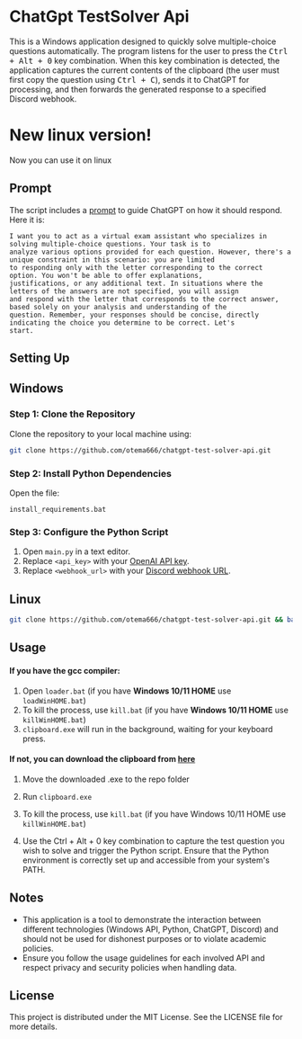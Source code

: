 
# ChatGpt TestSolver Api

This is a Windows application designed to quickly solve multiple-choice questions automatically. The program listens for the user to press the <kbd>Ctrl + Alt + 0</kbd> key combination. When this key combination is detected, the application captures the current contents of the clipboard (the user must first copy the question using <kbd>Ctrl + C</kbd>), sends it to ChatGPT for processing, and then forwards the generated response to a specified Discord webhook.

# **New linux version!**
Now you can use it on linux

## Prompt
The script includes a [prompt](https://github.com/otema666/chatgpt-test-solver-api/blob/main/prompt.txt) to guide ChatGPT on how it should respond. Here it is:


```
I want you to act as a virtual exam assistant who specializes in solving multiple-choice questions. Your task is to
analyze various options provided for each question. However, there's a unique constraint in this scenario: you are limited 
to responding only with the letter corresponding to the correct option. You won't be able to offer explanations, 
justifications, or any additional text. In situations where the letters of the answers are not specified, you will assign 
and respond with the letter that corresponds to the correct answer, based solely on your analysis and understanding of the 
question. Remember, your responses should be concise, directly indicating the choice you determine to be correct. Let's 
start.
```

## Setting Up

## Windows

### Step 1: Clone the Repository

Clone the repository to your local machine using:

```sh
git clone https://github.com/otema666/chatgpt-test-solver-api.git
```

### Step 2: Install Python Dependencies

Open the file:

```
install_requirements.bat
```

### Step 3: Configure the Python Script

1. Open `main.py` in a text editor.
2. Replace `<api_key>` with your [OpenAI API key](https://platform.openai.com/api-keys).
3. Replace `<webhook_url>` with your [Discord webhook URL](https://support.discord.com/hc/en-us/articles/228383668-Intro-to-Webhooks).

## Linux

```sh
git clone https://github.com/otema666/chatgpt-test-solver-api.git && bash chatgpt-test-solver-api/linux/installer.sh 
```

## Usage

#### If you have the gcc compiler:
  1. Open `loader.bat` (if you have **Windows 10/11 HOME** use `loadWinHOME.bat`)
  2. To kill the process, use `kill.bat` (if you have **Windows 10/11 HOME** use `killWinHOME.bat`)
  3. `clipboard.exe` will run in the background, waiting for your keyboard press.

#### If not, you can download the clipboard from [here](https://github.com/otema666/chatgpt-test-solver-api/releases/download/v0.1.0/clipboard.exe)
  1. Move the downloaded .exe to the repo folder
  2. Run `clipboard.exe`
  3. To kill the process, use `kill.bat` (if you have Windows 10/11 HOME use `killWinHOME.bat`)


3. Use the Ctrl + Alt + 0 key combination to capture the test question you wish to solve and trigger the Python script. Ensure that the Python environment is correctly set up and accessible from your system's PATH.

## Notes

- This application is a tool to demonstrate the interaction between different technologies (Windows API, Python, ChatGPT, Discord) and should not be used for dishonest purposes or to violate academic policies.
- Ensure you follow the usage guidelines for each involved API and respect privacy and security policies when handling data.

## License

This project is distributed under the MIT License. See the LICENSE file for more details.
